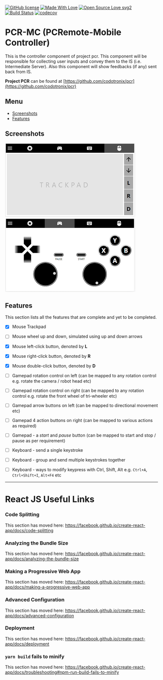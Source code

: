 [![GitHub license](https://img.shields.io/badge/License-MIT-blue.svg)](https://github.com/codotronix/pcr-mc/blob/master/LICENSE)
[![Made With Love](https://img.shields.io/badge/Made%20With-Love-orange.svg)](https://github.com/codotronix/pcr-mc)
[![Open Source Love svg2](https://badges.frapsoft.com/os/v2/open-source.svg?v=103)](https://github.com/codotronix/pcr-mc)
[![Build Status](https://travis-ci.com/codotronix/pcr-mc.svg?branch=master)](https://travis-ci.com/codotronix/pcr-mc)
[![codecov](https://codecov.io/gh/codotronix/pcr-mc/branch/master/graph/badge.svg)](https://codecov.io/gh/codotronix/pcr-mc)

# PCR-MC (PCRemote-Mobile Controller)

This is the controller component of project pcr. This component will be responsible for collecting user inputs and convey them to the IS (i.e. Intermediate Server). Also this component will show feedbacks (if any) sent back from IS.

**Project PCR** can be found at [https://github.com/codotronix/pcr](https://github.com/codotronix/pcr)


## Menu
- [Screenshots](https://github.com/codotronix/pcr-mc/blob/master/README.md#screenshots)
- [Features](https://github.com/codotronix/pcr-mc/blob/master/README.md#features)


## Screenshots
![PCR-MC Screenshot 1](https://github.com/codotronix/pcr-mc/blob/master/extras/screenshots/v002/1-430w.png)
![PCR-MC Screenshot 1](https://github.com/codotronix/pcr-mc/blob/master/extras/screenshots/v002/2-430w.png)


## Features
This section lists all the features that are complete and yet to be completed.

- [x] Mouse Trackpad

- [ ] Mouse wheel up and down, simulated using up and down arrows

- [x] Mouse left-click button, denoted by **L**

- [x] Mouse right-click button, denoted by **R**

- [x] Mouse double-click button, denoted by **D**

- [ ] Gamepad rotation control on left (can be mapped to any rotation control e.g. rotate the camera / robot head etc)

- [ ] Gamepad rotation control on right (can be mapped to any rotation control e.g. rotate the front wheel of tri-wheeler etc)

- [ ] Gamepad arrow buttons on left (can be mapped to directional movement etc)

- [ ] Gamepad 4 action buttons on right (can be mapped to various actions as required)

- [ ] Gamepad - a *start* and *pause* button (can be mapped to start and stop / pause as per requirement)

- [ ] Keyboard - send a single keystroke

- [ ] Keyboard - group and send multiple keystrokes together

- [ ] Keyboard - ways to modify keypress with Ctrl, Shift, Alt e.g. `Ctrl+A`, `Ctrl+Shift+I`, `Alt+F4` etc



*********************************
# React JS Useful Links
### Code Splitting

This section has moved here: https://facebook.github.io/create-react-app/docs/code-splitting

### Analyzing the Bundle Size

This section has moved here: https://facebook.github.io/create-react-app/docs/analyzing-the-bundle-size

### Making a Progressive Web App

This section has moved here: https://facebook.github.io/create-react-app/docs/making-a-progressive-web-app

### Advanced Configuration

This section has moved here: https://facebook.github.io/create-react-app/docs/advanced-configuration

### Deployment

This section has moved here: https://facebook.github.io/create-react-app/docs/deployment

### `yarn build` fails to minify

This section has moved here: https://facebook.github.io/create-react-app/docs/troubleshooting#npm-run-build-fails-to-minify
